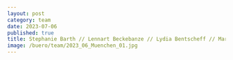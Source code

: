```yaml
---
layout: post
category: team
date: 2023-07-06
published: true
title: Stephanie Barth // Lennart Beckebanze // Lydia Bentscheff // Marie Breitsprecher // Marcelo De Lavor // Mascha Egberts // Michael Filser // Sybille Frederiks // Maria Garcia Barrera // Daniel Gleißenberg // Christopher Hegemann // Christian Hennemann // Astrid Hiljegerdes // Martin Kranich // Sebastian Minne // Milanko Moraske // Karl-Friedrich Müller // Ralf Nägele // Max Reiser // Jürgen Ruf // Karola Schaefermeier // Claudia Schmidt // Max Schneider // Valderi Ventura da Silva Segundo // Ulrike Vogel // Verena Wiederholt // Karin Willke // Nancy Zimmermann
image: /buero/team/2023_06_Muenchen_01.jpg
---
```

